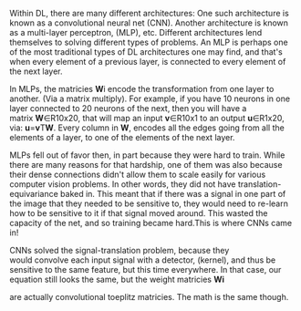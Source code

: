 Within DL, there are many different architectures: One such architecture is known as a convolutional neural net \(CNN\). Another architecture is known as a multi-layer perceptron, \(MLP\), etc. Different architectures lend themselves to solving different types of problems. An MLP is perhaps one of the most traditional types of DL architectures one may find, and that's when every element of a previous layer, is connected to every element of the next layer.

In MLPs, the matricies **W**i encode the transformation from one layer to another. \(Via a matrix multiply\). For example, if you have 10 neurons in one layer connected to 20 neurons of the next, then you will have a matrix **W**∈R10x20, that will map an input **v**∈R10x1 to an output **u**∈R1x20, via: **u**=**v**T**W**. Every column in **W**, encodes all the edges going from all the elements of a layer, to one of the elements of the next layer.

MLPs fell out of favor then, in part because they were hard to train. While there are many reasons for that hardship, one of them was also because their dense connections didn't allow them to scale easily for various computer vision problems. In other words, they did not have translation-equivariance baked in. This meant that if there was a signal in one part of the image that they needed to be sensitive to, they would need to re-learn how to be sensitive to it if that signal moved around. This wasted the capacity of the net, and so training became hard.This is where CNNs came in!

CNNs solved the signal-translation problem, because they would convolve each input signal with a detector, \(kernel\), and thus be sensitive to the same feature, but this time everywhere. In that case, our equation still looks the same, but the weight matricies **Wi**

are actually convolutional toeplitz matricies. The math is the same though.

